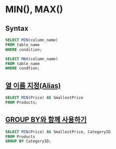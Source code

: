 # MIN(), MAX()
## Syntax
```sql
SELECT MIN(column_name)
FROM table_name
WHERE condition;
```
```sql
SELECT MAX(column_name)
FROM table_name
WHERE condtion;
```

## [열 이름 지정(Alias)](https://www.w3schools.com/sql/trysql.asp?filename=trysql_select_min_as)
```sql
SELECT MIN(Price) AS SmallestPrice
FROM Products;
```

## [GROUP BY와 함께 사용하기](https://www.w3schools.com/sql/trysql.asp?filename=trysql_select_min_groupby)
```sql
SELECT MIN(Price) AS SmallestPrice, CategoryID
FROM Products
GROUP BY CategoryID;
```
